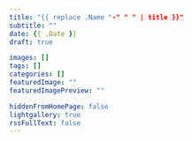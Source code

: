 ```yaml
---
title: "{{ replace .Name "-" " " | title }}"
subtitle: ""
date: {{ .Date }}
draft: true

images: []
tags: []
categories: []
featuredImage: ""
featuredImagePreview: ""

hiddenFromHomePage: false
lightgallery: true
rssFullText: false
---
```


